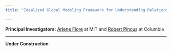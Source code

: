 ```yaml
---
title: "Idealized Global Modeling Framework for Understanding Relationships Between Cloud Albedo and Atmospheric Composition"

---
```


**Principal Investigators:** <a href="https://www.teampaccc.mit.edu/" style="color: black; text-decoration: underline;text-decoration-style: dotted;">Arlene Fiore</a> at MIT and <a href="https://crew.ldeo.columbia.edu/people/robert-pincus" style="color: black; text-decoration: underline;text-decoration-style: dotted;">Robert Pincus</a> at Columbia


---

**Under Construction**
